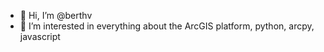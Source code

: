 - 👋 Hi, I’m @berthv
- 👀 I’m interested in everything about the ArcGIS platform, python, arcpy, javascript


<!---
berthv/berthv is a ✨ special ✨ repository because its `README.md` (this file) appears on your GitHub profile.
You can click the Preview link to take a look at your changes.
--->

